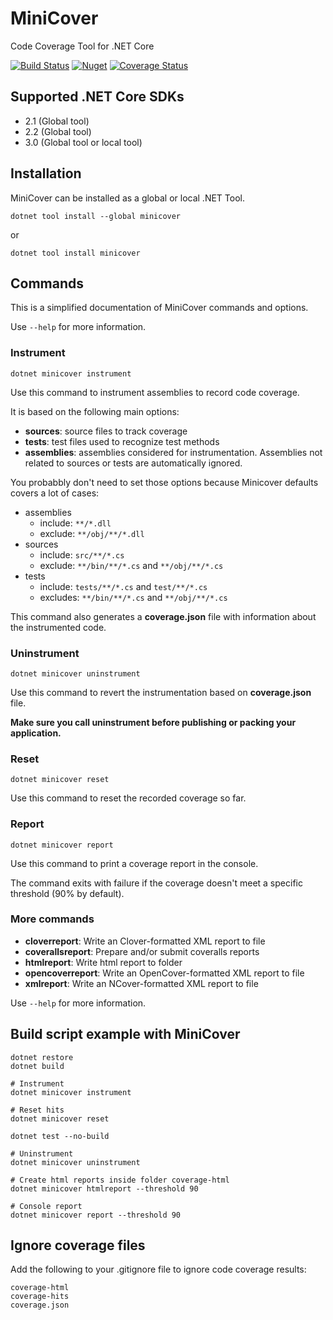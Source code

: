 # MiniCover
Code Coverage Tool for .NET Core

[![Build Status](https://dev.azure.com/lucaslorentzlara/lucaslorentzlara/_apis/build/status/lucaslorentz.minicover?branchName=master)](https://dev.azure.com/lucaslorentzlara/lucaslorentzlara/_build/latest?definitionId=3&branchName=master)
[![Nuget](https://img.shields.io/nuget/v/minicover)](https://www.nuget.org/packages/MiniCover/)
[![Coverage Status](https://coveralls.io/repos/github/lucaslorentz/minicover/badge.svg?branch=master)](https://coveralls.io/github/lucaslorentz/minicover?branch=master)

## Supported .NET Core SDKs
- 2.1 (Global tool)
- 2.2 (Global tool)
- 3.0 (Global tool or local tool)

## Installation
MiniCover can be installed as a global or local .NET Tool.
```
dotnet tool install --global minicover
```
or
```
dotnet tool install minicover
```

## Commands
This is a simplified documentation of MiniCover commands and options.

Use `--help` for more information.

### Instrument
```
dotnet minicover instrument
```

Use this command to instrument assemblies to record code coverage.

It is based on the following main options:
- **sources**: source files to track coverage
- **tests**: test files used to recognize test methods
- **assemblies**: assemblies considered for instrumentation. Assemblies not related to sources or tests are automatically ignored.

You probabbly don't need to set those options because Minicover defaults covers a lot of cases:
- assemblies
  - include: `**/*.dll`
  - exclude: `**/obj/**/*.dll`
- sources
  - include: `src/**/*.cs`
  - exclude: `**/bin/**/*.cs` and `**/obj/**/*.cs`
- tests
  - include: `tests/**/*.cs` and `test/**/*.cs`
  - excludes: `**/bin/**/*.cs` and `**/obj/**/*.cs`

This command also generates a **coverage.json** file with information about the instrumented code.

### Uninstrument
```
dotnet minicover uninstrument
````

Use this command to revert the instrumentation based on **coverage.json** file.

**Make sure you call uninstrument before publishing or packing your application.**

### Reset
```
dotnet minicover reset
````

Use this command to reset the recorded coverage so far.

### Report
```
dotnet minicover report
````

Use this command to print a coverage report in the console.

The command exits with failure if the coverage doesn't meet a specific threshold (90% by default).

### More commands

- **cloverreport**: Write an Clover-formatted XML report to file
- **coverallsreport**: Prepare and/or submit coveralls reports
- **htmlreport**: Write html report to folder
- **opencoverreport**: Write an OpenCover-formatted XML report to file
- **xmlreport**: Write an NCover-formatted XML report to file

Use `--help` for more information.

## Build script example with MiniCover
```shell
dotnet restore
dotnet build

# Instrument
dotnet minicover instrument

# Reset hits
dotnet minicover reset

dotnet test --no-build

# Uninstrument
dotnet minicover uninstrument

# Create html reports inside folder coverage-html
dotnet minicover htmlreport --threshold 90

# Console report
dotnet minicover report --threshold 90
```

## Ignore coverage files

Add the following to your .gitignore file to ignore code coverage results:
```
coverage-html
coverage-hits
coverage.json
```
